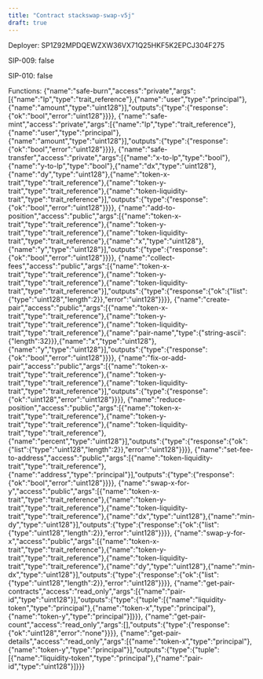 ```yaml
---
title: "Contract stackswap-swap-v5j"
draft: true
---
```

Deployer: SP1Z92MPDQEWZXW36VX71Q25HKF5K2EPCJ304F275

SIP-009: false

SIP-010: false

Functions:
{"name":"safe-burn","access":"private","args":[{"name":"lp","type":"trait_reference"},{"name":"user","type":"principal"},{"name":"amount","type":"uint128"}],"outputs":{"type":{"response":{"ok":"bool","error":"uint128"}}}}, {"name":"safe-mint","access":"private","args":[{"name":"lp","type":"trait_reference"},{"name":"user","type":"principal"},{"name":"amount","type":"uint128"}],"outputs":{"type":{"response":{"ok":"bool","error":"uint128"}}}}, {"name":"safe-transfer","access":"private","args":[{"name":"x-to-lp","type":"bool"},{"name":"y-to-lp","type":"bool"},{"name":"dx","type":"uint128"},{"name":"dy","type":"uint128"},{"name":"token-x-trait","type":"trait_reference"},{"name":"token-y-trait","type":"trait_reference"},{"name":"token-liquidity-trait","type":"trait_reference"}],"outputs":{"type":{"response":{"ok":"bool","error":"uint128"}}}}, {"name":"add-to-position","access":"public","args":[{"name":"token-x-trait","type":"trait_reference"},{"name":"token-y-trait","type":"trait_reference"},{"name":"token-liquidity-trait","type":"trait_reference"},{"name":"x","type":"uint128"},{"name":"y","type":"uint128"}],"outputs":{"type":{"response":{"ok":"bool","error":"uint128"}}}}, {"name":"collect-fees","access":"public","args":[{"name":"token-x-trait","type":"trait_reference"},{"name":"token-y-trait","type":"trait_reference"},{"name":"token-liquidity-trait","type":"trait_reference"}],"outputs":{"type":{"response":{"ok":{"list":{"type":"uint128","length":2}},"error":"uint128"}}}}, {"name":"create-pair","access":"public","args":[{"name":"token-x-trait","type":"trait_reference"},{"name":"token-y-trait","type":"trait_reference"},{"name":"token-liquidity-trait","type":"trait_reference"},{"name":"pair-name","type":{"string-ascii":{"length":32}}},{"name":"x","type":"uint128"},{"name":"y","type":"uint128"}],"outputs":{"type":{"response":{"ok":"bool","error":"uint128"}}}}, {"name":"fix-or-add-pair","access":"public","args":[{"name":"token-x-trait","type":"trait_reference"},{"name":"token-y-trait","type":"trait_reference"},{"name":"token-liquidity-trait","type":"trait_reference"}],"outputs":{"type":{"response":{"ok":"uint128","error":"uint128"}}}}, {"name":"reduce-position","access":"public","args":[{"name":"token-x-trait","type":"trait_reference"},{"name":"token-y-trait","type":"trait_reference"},{"name":"token-liquidity-trait","type":"trait_reference"},{"name":"percent","type":"uint128"}],"outputs":{"type":{"response":{"ok":{"list":{"type":"uint128","length":2}},"error":"uint128"}}}}, {"name":"set-fee-to-address","access":"public","args":[{"name":"token-liquidity-trait","type":"trait_reference"},{"name":"address","type":"principal"}],"outputs":{"type":{"response":{"ok":"bool","error":"uint128"}}}}, {"name":"swap-x-for-y","access":"public","args":[{"name":"token-x-trait","type":"trait_reference"},{"name":"token-y-trait","type":"trait_reference"},{"name":"token-liquidity-trait","type":"trait_reference"},{"name":"dx","type":"uint128"},{"name":"min-dy","type":"uint128"}],"outputs":{"type":{"response":{"ok":{"list":{"type":"uint128","length":2}},"error":"uint128"}}}}, {"name":"swap-y-for-x","access":"public","args":[{"name":"token-x-trait","type":"trait_reference"},{"name":"token-y-trait","type":"trait_reference"},{"name":"token-liquidity-trait","type":"trait_reference"},{"name":"dy","type":"uint128"},{"name":"min-dx","type":"uint128"}],"outputs":{"type":{"response":{"ok":{"list":{"type":"uint128","length":2}},"error":"uint128"}}}}, {"name":"get-pair-contracts","access":"read_only","args":[{"name":"pair-id","type":"uint128"}],"outputs":{"type":{"tuple":[{"name":"liquidity-token","type":"principal"},{"name":"token-x","type":"principal"},{"name":"token-y","type":"principal"}]}}}, {"name":"get-pair-count","access":"read_only","args":[],"outputs":{"type":{"response":{"ok":"uint128","error":"none"}}}}, {"name":"get-pair-details","access":"read_only","args":[{"name":"token-x","type":"principal"},{"name":"token-y","type":"principal"}],"outputs":{"type":{"tuple":[{"name":"liquidity-token","type":"principal"},{"name":"pair-id","type":"uint128"}]}}}
